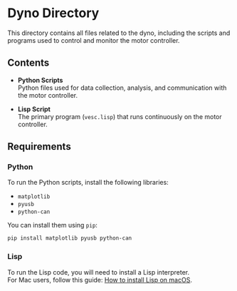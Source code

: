 # Dyno Directory

This directory contains all files related to the dyno, including the scripts and programs used to control and monitor the motor controller.

## Contents

- **Python Scripts**  
  Python files used for data collection, analysis, and communication with the motor controller.

- **Lisp Script**  
  The primary program (`vesc.lisp`) that runs continuously on the motor controller.

## Requirements

### Python

To run the Python scripts, install the following libraries:

- `matplotlib`
- `pyusb`
- `python-can`

You can install them using `pip`:

```bash
pip install matplotlib pyusb python-can
```

### Lisp

To run the Lisp code, you will need to install a Lisp interpreter.  
For Mac users, follow this guide: [How to install Lisp on macOS](https://www.geeksforgeeks.org/how-to-install-lisp-on-macos/).
